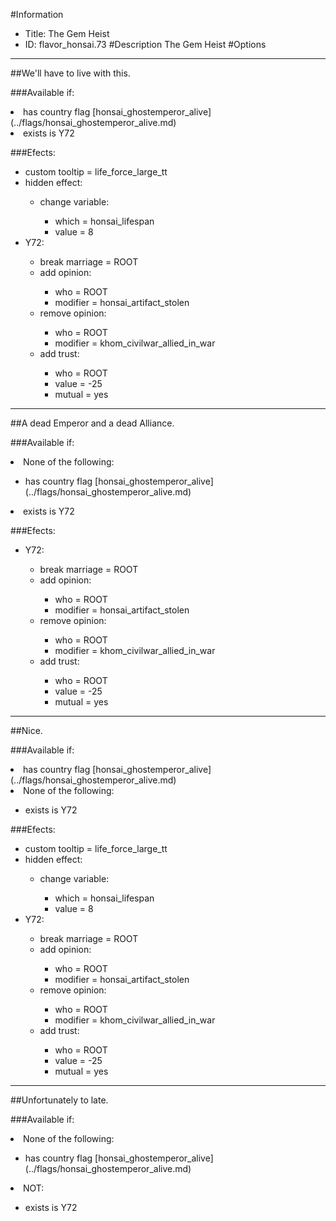 #Information
 - Title: The Gem Heist
 - ID: flavor_honsai.73
#Description
The Gem Heist
#Options

___
##We'll have to live with this.

###Available if:
<li>has country flag [honsai_ghostemperor_alive](../flags/honsai_ghostemperor_alive.md)</li><li>exists is Y72</li>

###Efects:<ul><li>custom tooltip = life_force_large_tt</li><li>hidden effect:</li><ul><li>change variable:</li><ul><li>which = honsai_lifespan</li><li>value = 8</li></ul></ul><li>Y72:</li><ul><li>break marriage = ROOT</li><li>add opinion:</li><ul><li>who = ROOT</li><li>modifier = honsai_artifact_stolen</li></ul><li>remove opinion:</li><ul><li>who = ROOT</li><li>modifier = khom_civilwar_allied_in_war</li></ul><li>add trust:</li><ul><li>who = ROOT</li><li>value = -25</li><li>mutual = yes</li></ul></ul></ul>

___
##A dead Emperor and a dead Alliance.

###Available if:
<li>None of the following:</li><ul><li>has country flag [honsai_ghostemperor_alive](../flags/honsai_ghostemperor_alive.md)</li></ul><li>exists is Y72</li>

###Efects:<ul><li>Y72:</li><ul><li>break marriage = ROOT</li><li>add opinion:</li><ul><li>who = ROOT</li><li>modifier = honsai_artifact_stolen</li></ul><li>remove opinion:</li><ul><li>who = ROOT</li><li>modifier = khom_civilwar_allied_in_war</li></ul><li>add trust:</li><ul><li>who = ROOT</li><li>value = -25</li><li>mutual = yes</li></ul></ul></ul>

___
##Nice.

###Available if:
<li>has country flag [honsai_ghostemperor_alive](../flags/honsai_ghostemperor_alive.md)</li><li>None of the following:</li><ul><li>exists is Y72</li></ul>

###Efects:<ul><li>custom tooltip = life_force_large_tt</li><li>hidden effect:</li><ul><li>change variable:</li><ul><li>which = honsai_lifespan</li><li>value = 8</li></ul></ul><li>Y72:</li><ul><li>break marriage = ROOT</li><li>add opinion:</li><ul><li>who = ROOT</li><li>modifier = honsai_artifact_stolen</li></ul><li>remove opinion:</li><ul><li>who = ROOT</li><li>modifier = khom_civilwar_allied_in_war</li></ul><li>add trust:</li><ul><li>who = ROOT</li><li>value = -25</li><li>mutual = yes</li></ul></ul></ul>

___
##Unfortunately to late.

###Available if:
<li>None of the following:</li><ul><li>has country flag [honsai_ghostemperor_alive](../flags/honsai_ghostemperor_alive.md)</li></ul><li>NOT:</li><ul><li>exists is Y72</li></ul>
